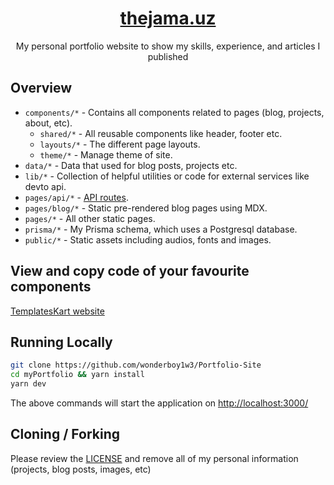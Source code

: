 <div align="center">
  <h1><a href="https://thejama.uz" target="_blank">thejama.uz</a></h1>
  My personal portfolio website to show my skills, experience, and articles I published
</div>

## Overview

- `components/*` - Contains all components related to pages (blog, projects, about, etc).
  - `shared/*` - All reusable components like header, footer etc.
  - `layouts/*` - The different page layouts.
  -  `theme/*` - Manage theme of site. 
- `data/*` - Data that used for blog posts, projects etc.
- `lib/*` - Collection of helpful utilities or code for external services like devto api.
- `pages/api/*` - [API routes](https://nextjs.org/docs/api-routes/introduction).
- `pages/blog/*` - Static pre-rendered blog pages using MDX.
- `pages/*` - All other static pages.
- `prisma/*` - My Prisma schema, which uses a Postgresql database.
- `public/*` - Static assets including audios, fonts and images.

## View and copy code of your favourite components
[TemplatesKart website](https://templateskart.com/projects/my-website)

## Running Locally

```sh
git clone https://github.com/wonderboy1w3/Portfolio-Site
cd myPortfolio && yarn install
yarn dev
```

The above commands will start the application on [http://localhost:3000/](http://localhost:3000)


<!-- ## Screens
### Home 
![Home Screen](/public/assets/images/screens/home_page.png)
### Blog
![Skills Screen](/public/assets/images/screens/blog_page.png) -->

## Cloning / Forking

Please review the [LICENSE](LICENSE) and remove all of my personal information (projects, blog posts, images, etc)
